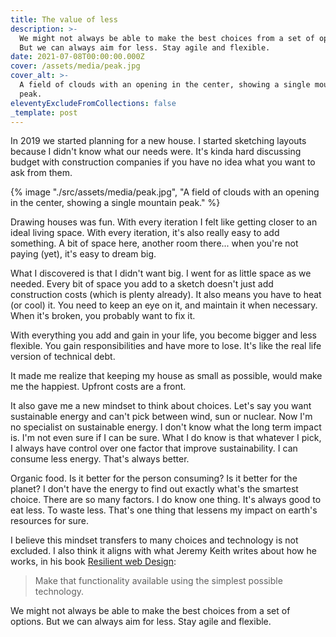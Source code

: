 ```yaml
---
title: The value of less
description: >-
  We might not always be able to make the best choices from a set of options.
  But we can always aim for less. Stay agile and flexible.
date: 2021-07-08T00:00:00.000Z
cover: /assets/media/peak.jpg
cover_alt: >-
  A field of clouds with an opening in the center, showing a single mountain
  peak.
eleventyExcludeFromCollections: false
_template: post
---
```


In 2019 we started planning for a new house. I started sketching layouts because I didn't know what our needs were. It's kinda hard discussing budget with construction companies if you have no idea what you want to ask from them.

{% image "./src/assets/media/peak.jpg", "A field of clouds with an opening in the center, showing a single mountain peak." %}

Drawing houses was fun. With every iteration I felt like getting closer to an ideal living space. With every iteration, it's also really easy to add something. A bit of space here, another room there... when you're not paying (yet), it's easy to dream big.

What I discovered is that I didn't want big. I went for as little space as we needed. Every bit of space you add to a sketch doesn't just add construction costs (which is plenty already). It also means you have to heat (or cool) it. You need to keep an eye on it, and maintain it when necessary. When it's broken, you probably want to fix it.

With everything you add and gain in your life, you become bigger and less flexible. You gain responsibilities and have more to lose. It's like the real life version of technical debt.

It made me realize that keeping my house as small as possible, would make me the happiest. Upfront costs are a front.

It also gave me a new mindset to think about choices. Let's say you want sustainable energy and can't pick between wind, sun or nuclear. Now I'm no specialist on sustainable energy. I don't know what the long term impact is. I'm not even sure if I can be sure. What I do know is that whatever I pick, I always have control over one factor that improve sustainability. I can consume less energy. That's always better.

Organic food. Is it better for the person consuming? Is it better for the planet? I don't have the energy to find out exactly what's the smartest choice. There are so many factors. I do know one thing. It's always good to eat less. To waste less. That's one thing that lessens my impact on earth's resources for sure.

I believe this mindset transfers to many choices and technology is not excluded. I also think it aligns with what Jeremy Keith writes about how he works, in his book [Resilient web Design](https://resilientwebdesign.com/):

> Make that functionality available using the simplest possible technology.

We might not always be able to make the best choices from a set of options. But we can always aim for less. Stay agile and flexible.
